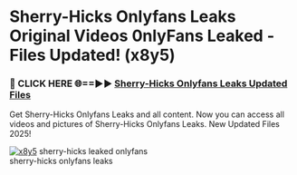 # Sherry-Hicks Onlyfans Leaks Original Videos 0nlyFans Leaked - Files Updated! (x8y5)

<h3>🔴 CLICK HERE 🌐==►► <a href="https://tinyurl.com/3hn5wdd3" rel="nofollow">Sherry-Hicks Onlyfans Leaks Updated Files</a></h3>

Get Sherry-Hicks Onlyfans Leaks and all content. Now you can access all videos and pictures of Sherry-Hicks Onlyfans Leaks. New Updated Files 2025!

[![x8y5](https://i.imgur.com/4HnBqBT.gif)](https://tinyurl.com/3hn5wdd3)
sherry-hicks leaked onlyfans<br>
sherry-hicks onlyfans leaks